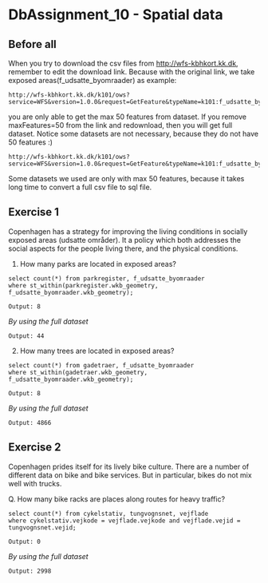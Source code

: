 # DbAssignment_10 - Spatial data

## Before all

When you try to download the csv files from http://wfs-kbhkort.kk.dk, remember to edit the download link. Because with the original link, we take exposed areas(f_udsatte_byomraader) as example:
```
http://wfs-kbhkort.kk.dk/k101/ows?service=WFS&version=1.0.0&request=GetFeature&typeName=k101:f_udsatte_byomraader&maxFeatures=50&outputFormat=csv
```
you are only able to get the max 50 features from dataset. If you remove maxFeatures=50 from the link and redownload, then you will get full dataset. Notice some datasets are not necessary, because they do not have 50 features :)
```
http://wfs-kbhkort.kk.dk/k101/ows?service=WFS&version=1.0.0&request=GetFeature&typeName=k101:f_udsatte_byomraader&outputFormat=csv
```

Some datasets we used are only with max 50 features, because it takes long time to convert a full csv file to sql file.

## Exercise 1

Copenhagen has a strategy for improving the living conditions in socially exposed areas (udsatte områder). It a policy which both addresses the social aspects for the people living there, and the physical conditions.

1. How many parks are located in exposed areas?
```MySQL
select count(*) from parkregister, f_udsatte_byomraader
where st_within(parkregister.wkb_geometry, f_udsatte_byomraader.wkb_geometry);
```
```
Output: 8
```
*By using the full dataset*

```
Output: 44
```

2. How many trees are located in exposed areas?
```MySQL
select count(*) from gadetraer, f_udsatte_byomraader
where st_within(gadetraer.wkb_geometry, f_udsatte_byomraader.wkb_geometry);
```
```
Output: 8
```
*By using the full dataset*

```
Output: 4866
```

## Exercise 2

Copenhagen prides itself for its lively bike culture. There are a number of different data on bike and bike services. But in particular, bikes do not mix well with trucks.

Q. How many bike racks are places along routes for heavy traffic?
```MySQL
select count(*) from cykelstativ, tungvognsnet, vejflade
where cykelstativ.vejkode = vejflade.vejkode and vejflade.vejid = tungvognsnet.vejid;
```
```
Output: 0
```
*By using the full dataset*

```
Output: 2998
```
